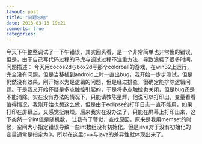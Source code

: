 ```yaml
---
layout: post
title: "问题总结"
date: 2013-03-13 19:21
comments: true
categories: 
---
```

今天下午整整调试了一下午错误，其实回头看，是一个非常简单也非常傻的错误，但是，由于自己写代码过程的马虎与调试过程不注重方法，导致浪费了很多时间。
问题描述：
今天用cocos2d与box2d写那个colorball的游戏，在win32上运行，完全没有问题，但是当移植到android上时一直出bug，我开始一步步测试，但是仍然没有效果，刚开始以为是逻辑的问题，但是经过排查，很确定能排除逻辑问题。于是我又开始怀疑是多点触控引起的，于是将多点触控也关闭，但是bug还是不能消除。实在没有办法的情况下，只能请教陈星辉，他说可以打印出，变量看看值得情况，我刚开始也想这么做，但是由于eclipse的打印日志一直不能用，如果打印在屏幕上，又感觉挺麻烦。后来我实在没办法了，只能在屏幕上打印出来，这下突然一个int值是随机数， 让我有了警觉，查找原因，原来是我用memset的时候，空间大小指定错误导致一些int数组没有初始化。但是java对于没有初始化的变量通常是指定为0，所以在这里c++与java的差异性就体现出来了。